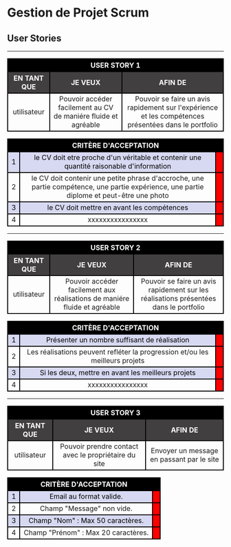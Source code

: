 # **Gestion de Projet Scrum**

## **User Stories**
<!-- STYLE CSS -->
<style>    
    th, tr, td {border : 2px black solid;text-align:center;}  th{color:white; background-color: black } .not_ok{background-color:red} .ok{background-color:green} .titre{background-color: #413f3f} tr:nth-child(even) {background-color: #d7d9f2;color:black} 
</style>



-----------------------------------------------------------------------
<!-- USER STORY 1 -->
<table> 
    <tr>
        <th colspan="3"> USER STORY 1 </th>
    </tr>        
    <tr>
        <th class="titre"> EN TANT QUE </th>
        <th class="titre"> JE VEUX </th>
        <th class="titre"> AFIN DE </th>
    </tr>
    <tr>
        <td>utilisateur</td>
        <td>Pouvoir accéder facilement au CV de maniére fluide et agréable</td>
        <td>Pouvoir se faire un avis rapidement sur l'expérience et les compétences présentées dans le portfolio</td>
    </tr>
</table>
<table> 
    <tr>
        <th colspan="4">CRITÈRE D'ACCEPTATION</th>
    </tr>
    <tr>
        <td>1</td>
        <td colspan="2">le CV doit etre proche d'un véritable et contenir une quantité raisonable d'information</td>
        <td class="not_ok"></td>
    </tr>
    <tr>
        <td>2</td>
        <td colspan="2">le CV doit contenir une petite phrase d'accroche, une partie compétence, une partie expérience, une partie diplome et peut-être une photo</td>
        <td class="not_ok"></td>
    </tr>
    <tr>
        <td>3</td>
        <td colspan="2">le CV doit mettre en avant les compétences</td>
        <td class="not_ok"></td>
    </tr>
    <tr>
        <td>4</td>
        <td colspan="2">xxxxxxxxxxxxxxxx</td>
        <td class="not_ok"></td>
    </tr>
</table>

-----------------------------------------------------------------------
<!-- USER STORY 2 -->
<table> 
    <tr>
        <th colspan="3"> USER STORY 2 </th>
    </tr>        
    <tr>
        <th class="titre"> EN TANT QUE </th>
        <th class="titre"> JE VEUX </th>
        <th class="titre"> AFIN DE </th>
    </tr>
    <tr>
        <td>utilisateur</td>
        <td>Pouvoir accéder facilement aux réalisations de maniére fluide et agréable</td>
        <td>Pouvoir se faire un avis rapidement sur les réalisations présentées dans le portfolio</td>
    </tr>
</table>
<table> 
    <tr>
        <th colspan="4">CRITÈRE D'ACCEPTATION</th>
    </tr>
    <tr>
        <td>1</td>
        <td colspan="2">Présenter un nombre suffisant de réalisation</td>
        <td class="not_ok"></td>
    </tr>
    <tr>
        <td>2</td>
        <td colspan="2">Les réalisations peuvent refléter la progression et/ou les meilleurs projets</td>
        <td class="not_ok"></td>
    </tr>
    <tr>
        <td>3</td>
        <td colspan="2">Si les deux, mettre en avant les meilleurs projets</td>
        <td class="not_ok"></td>
    </tr>
    <tr>
        <td>4</td>
        <td colspan="2">xxxxxxxxxxxxxxxx</td>
        <td class="not_ok"></td>
    </tr>
</table>

-----------------------------------------------------------------------
<!-- USER STORY 3 -->
<table> 
    <tr>
        <th colspan="3"> USER STORY 3 </th>
    </tr>        
    <tr>
        <th class="titre"> EN TANT QUE </th>
        <th class="titre"> JE VEUX </th>
        <th class="titre"> AFIN DE </th>
    </tr>
    <tr>
        <td>utilisateur</td>
        <td>Pouvoir prendre contact avec le propriétaire du site</td>
        <td>Envoyer un message en passant par le site</td>
    </tr>
</table>
<table> 
    <tr>
        <th colspan="4">CRITÈRE D'ACCEPTATION</th>
    </tr>
    <tr>
        <td>1</td>
        <td colspan="2">Email au format valide.</td>
        <td class="not_ok"></td>
    </tr>
    <tr>
        <td>2</td>
        <td colspan="2">Champ "Message" non vide.</td>
        <td class="not_ok"></td>
    </tr>
    <tr>
        <td>3</td>
        <td colspan="2">Champ "Nom" : Max 50 caractères.</td>
        <td class="not_ok"></td>
    </tr>
    <tr>
        <td>4</td>
        <td colspan="2">Champ "Prénom" : Max 20 caractères.</td>
        <td class="not_ok"></td>
    </tr>
</table>
